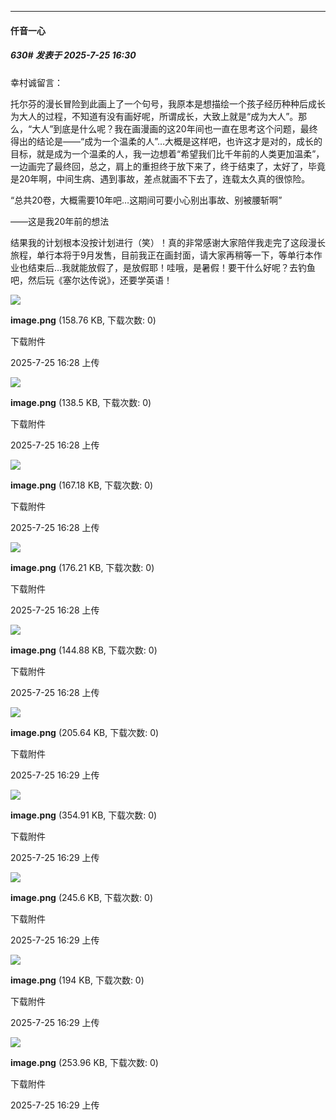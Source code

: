 ﻿
*****

####  仟音一心  
##### 630#       发表于 2025-7-25 16:30

幸村诚留言：

托尔芬的漫长冒险到此画上了一个句号，我原本是想描绘一个孩子经历种种后成长为大人的过程，不知道有没有画好呢，所谓成长，大致上就是“成为大人”。那么，“大人”到底是什么呢？我在画漫画的这20年间也一直在思考这个问题，最终得出的结论是——“成为一个温柔的人”…大概是这样吧，也许这才是对的，成长的目标，就是成为一个温柔的人，我一边想着“希望我们比千年前的人类更加温柔”，一边画完了最终回，总之，肩上的重担终于放下来了，终于结束了，太好了，毕竟是20年啊，中间生病、遇到事故，差点就画不下去了，连载太久真的很惊险。

“总共20卷，大概需要10年吧…这期间可要小心别出事故、别被腰斩啊”

——这是我20年前的想法

结果我的计划根本没按计划进行（笑）！真的非常感谢大家陪伴我走完了这段漫长旅程，单行本将于9月发售，目前我正在画封面，请大家再稍等一下，等单行本作业也结束后…我就能放假了，是放假耶！哇哦，是暑假！要干什么好呢？去钓鱼吧，然后玩《塞尔达传说》，还要学英语！

<img src="https://img.stage1st.com/forum/202507/25/162831wsub2bbz2tkuhuol.png" referrerpolicy="no-referrer">

<strong>image.png</strong> (158.76 KB, 下载次数: 0)

下载附件

2025-7-25 16:28 上传

<img src="https://img.stage1st.com/forum/202507/25/162837bgd08i88uee998no.png" referrerpolicy="no-referrer">

<strong>image.png</strong> (138.5 KB, 下载次数: 0)

下载附件

2025-7-25 16:28 上传

<img src="https://img.stage1st.com/forum/202507/25/162845h84bb53tjm3t45qk.png" referrerpolicy="no-referrer">

<strong>image.png</strong> (167.18 KB, 下载次数: 0)

下载附件

2025-7-25 16:28 上传

<img src="https://img.stage1st.com/forum/202507/25/162852gdzbq7rccucnatdp.png" referrerpolicy="no-referrer">

<strong>image.png</strong> (176.21 KB, 下载次数: 0)

下载附件

2025-7-25 16:28 上传

<img src="https://img.stage1st.com/forum/202507/25/162859uk26w8mzyy0l20ok.png" referrerpolicy="no-referrer">

<strong>image.png</strong> (144.88 KB, 下载次数: 0)

下载附件

2025-7-25 16:28 上传

<img src="https://img.stage1st.com/forum/202507/25/162906kmo0crf0q8o4cxc0.png" referrerpolicy="no-referrer">

<strong>image.png</strong> (205.64 KB, 下载次数: 0)

下载附件

2025-7-25 16:29 上传

<img src="https://img.stage1st.com/forum/202507/25/162919iaax9al0t0xtu0iv.png" referrerpolicy="no-referrer">

<strong>image.png</strong> (354.91 KB, 下载次数: 0)

下载附件

2025-7-25 16:29 上传

<img src="https://img.stage1st.com/forum/202507/25/162913vxspiip3k1443262.png" referrerpolicy="no-referrer">

<strong>image.png</strong> (245.6 KB, 下载次数: 0)

下载附件

2025-7-25 16:29 上传

<img src="https://img.stage1st.com/forum/202507/25/162929zp4989npknpvwnv1.png" referrerpolicy="no-referrer">

<strong>image.png</strong> (194 KB, 下载次数: 0)

下载附件

2025-7-25 16:29 上传

<img src="https://img.stage1st.com/forum/202507/25/162937fbh7pbz8pa4uyb4y.png" referrerpolicy="no-referrer">

<strong>image.png</strong> (253.96 KB, 下载次数: 0)

下载附件

2025-7-25 16:29 上传

